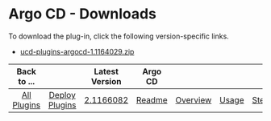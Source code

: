 
# Argo CD - Downloads

To download the plug-in, click the following version-specific links.
- [ucd-plugins-argocd-1.1164029.zip](https://raw.githubusercontent.com/UrbanCode/IBM-UCD-PLUGINS/main/files/argocd/ucd-plugins-argocd-2.1166082.zip)

|Back to ...||Latest Version|Argo CD ||||
| :---: | :---: | :---: | :---: | :---: | :---: | :---: |
|[All Plugins](../../index.md)|[Deploy Plugins](../README.md)|[2.1166082](https://raw.githubusercontent.com/UrbanCode/IBM-UCD-PLUGINS/main/files/argocd/ucd-plugins-argocd-2.1166082.zip)|[Readme](README.md)|[Overview](overview.md)|[Usage](usage.md)|[Steps](steps.md)|
